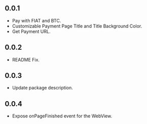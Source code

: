 ## 0.0.1

- Pay with FIAT and BTC.
- Customizable Payment Page Title and Title Background Color.
- Get Payment URL.

## 0.0.2

- README Fix.

## 0.0.3

- Update package description.

## 0.0.4

- Expose onPageFinished event for the WebView.

